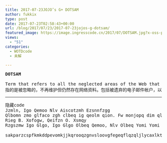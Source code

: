 ```yaml
---
title: 2017-07-23JOJO’s G+ DOTSAM
author: fukkix
type: post
date: 2017-07-23T02:58:43+00:00
url: /blog/2017/07/23/2017-07-23jojos-g-dotsam/
featured_image: https://image.ingresscode.cn/2017/07/DOTSAM.jpg?x-oss-process=image/resize,m_fill,w_566,h_220
views:
  - "51"
categories:
  - WOTDcode
  - 未解

---
```

<pre><strong>DOTSAM

</strong>Term that refers to all the neglected areas of the Web that are still live despite not being maintained. Dotsam includes abandoned email accounts, and forgotten blogs, websites and social media profiles.
指的是被忽略的，不再维护但仍然存在网络资料。包括被遗弃的电子邮件帐户，以及被遗忘的博客，网站和社交媒体资料。<!--more--></pre>

* * *

<pre>隐藏code
Jzmln, Igo Qemoo Nlv Aiscotzmh Ezsnnfzgg
Qlbomn zmo glfaco zgh clbeq ig qeolm qion. Fw monjopq dim qlbomn pigqlgszccw bmiun.
Rieg B. Xofogw, Qeifzn O. Xsmqy
Rzgszmw Igo Glgo, Igo Glgo Olbeq Qemoo, Nlv Olbeq Yomi Yomi Yomi.

sakparzcspfkmkddpevomkjjkqrooqzgnvsloovgfegeqflqzqljlycaxlktwvmemrgkahrlmpysrbacfhlwmcmiwoonrqhjtyykxnekbqgl
</pre>

&nbsp;